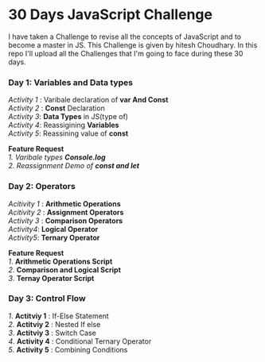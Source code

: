 # 30 Days JavaScript Challenge 

I have taken a Challenge to revise all the concepts of JavaScript and to become a master in JS. This Challenge is given by hitesh Choudhary. In this repo I'll upload all the Challenges that I'm going to face during these 30 days.


### Day 1: Variables and Data types
_Activity 1_ : Varibale declaration of **var And Const** <br>
_Activity 2_ : **Const** Declaration <br>
_Activity 3_: **Data Types** in JS(type of) <br>
_Activity 4_: Reassigining **Variables**  <br>
_Activity 5_:  Reassining value of **const** <br>

**Feature Request** <br>
_1. Varibale types **Console.log**_  <br>
_2. Reassignment Demo of **const and let**_

### Day 2: Operators
_Acitivity 1_ : **Arithmetic Operations** <br>
_Acitivity 2_ : **Assignment Operators** <br>
_Activity 3_ : **Comparison Operators** <br>
_Activity4_: **Logical Operator** <br>
_Activity5_: **Ternary Operator** <br>

**Feature Request** <br>
_1_. **Arithmetic Operations Script** <br>
_2_. **Comparison and Logical Script** <br>
_3_. **Ternay Operator Script** <br>

### Day 3: Control Flow 
_1_. **Actitviy 1** : If-Else Statement <br>
_2_. **Actitviy 2** : Nested If else <br>
_3_. **Actitviy 3** :  Switch Case <br>
_4_.  **Activity 4** : Conditional Ternary Operator <br>
_5_.  **Activity 5** : Combining Conditions







